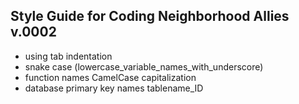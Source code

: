 ## Style Guide for Coding Neighborhood Allies v.0002

 * using tab indentation
 * snake case (lowercase_variable_names_with_underscore)
 * function names CamelCase capitalization
 * database primary key names tablename_ID



